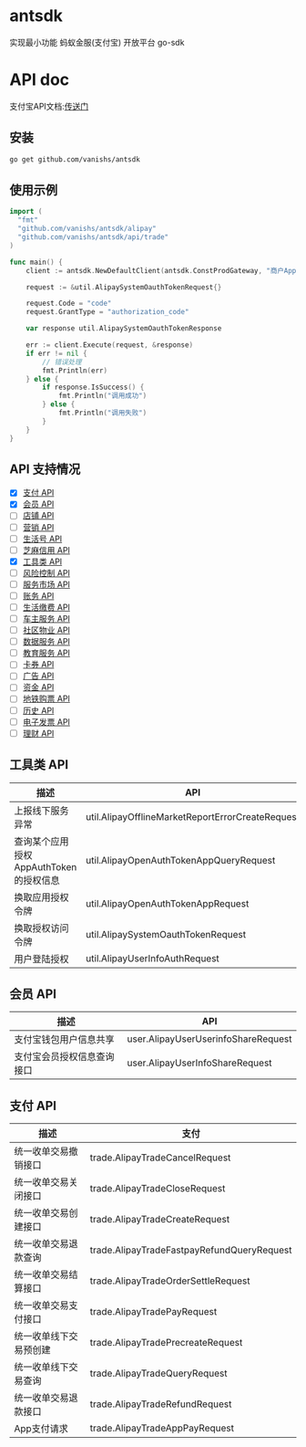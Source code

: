 # antsdk
实现最小功能 蚂蚁金服(支付宝) 开放平台 go-sdk


# API doc
支付宝API文档:[传送门](https://docs.open.alipay.com/api)

## 安装
```bash
go get github.com/vanishs/antsdk
```

## 使用示例

```go
import (
  "fmt"
  "github.com/vanishs/antsdk/alipay"
  "github.com/vanishs/antsdk/api/trade"
)

func main() {
	client := antsdk.NewDefaultClient(antsdk.ConstProdGateway, "商户AppId", "商户密钥", "支付宝公钥", antsdk.ConstSignTypeRSA, false)

	request := &util.AlipaySystemOauthTokenRequest{}

	request.Code = "code"
	request.GrantType = "authorization_code"

	var response util.AlipaySystemOauthTokenResponse

	err := client.Execute(request, &response)
	if err != nil {
		// 错误处理
		fmt.Println(err)
	} else {
		if response.IsSuccess() {
			fmt.Println("调用成功")
		} else {
			fmt.Println("调用失败")
		}
	}
}
```

## API 支持情况
- [x] [支付 API](#支付-api)
- [x] [会员 API](#会员-api)
- [ ] [店铺 API](#店铺-api)
- [ ] [营销 API](#营销-api)
- [ ] [生活号 API](#生活号-api)
- [ ] [芝麻信用 API](#芝麻信用-api)
- [x] [工具类 API](#工具类-api)
- [ ] [风险控制 API](#风险控制-api)
- [ ] [服务市场 API](#服务市场-api)
- [ ] [账务 API](#账务-api)
- [ ] [生活缴费 API](#生活缴费-api)
- [ ] [车主服务 API](#车主服务-api)
- [ ] [社区物业 API](#社区物业-api)
- [ ] [数据服务 API](#数据服务-api)
- [ ] [教育服务 API](#教育服务-api)
- [ ] [卡券 API](#卡券-api)
- [ ] [广告 API](#广告-api)
- [ ] [资金 API](#资金-api)
- [ ] [地铁购票 API](#地铁购票-api)
- [ ] [历史 API](#历史-api)
- [ ] [电子发票 API](#电子发票-api)
- [ ] [理财 API](#理财-api)

## 工具类 API

描述 | API
---|---
上报线下服务异常 | util.AlipayOfflineMarketReportErrorCreateRequest
查询某个应用授权AppAuthToken的授权信息 | util.AlipayOpenAuthTokenAppQueryRequest
换取应用授权令牌  | util.AlipayOpenAuthTokenAppRequest
换取授权访问令牌 | util.AlipaySystemOauthTokenRequest
用户登陆授权 | util.AlipayUserInfoAuthRequest

## 会员 API

描述 | API
---|---
支付宝钱包用户信息共享 | user.AlipayUserUserinfoShareRequest
支付宝会员授权信息查询接口 | user.AlipayUserInfoShareRequest

## 支付 API

描述 | 支付
---|---
统一收单交易撤销接口 | trade.AlipayTradeCancelRequest
统一收单交易关闭接口 | trade.AlipayTradeCloseRequest
统一收单交易创建接口 | trade.AlipayTradeCreateRequest
统一收单交易退款查询 | trade.AlipayTradeFastpayRefundQueryRequest
统一收单交易结算接口 | trade.AlipayTradeOrderSettleRequest
统一收单交易支付接口 | trade.AlipayTradePayRequest
统一收单线下交易预创建 | trade.AlipayTradePrecreateRequest
统一收单线下交易查询 | trade.AlipayTradeQueryRequest
统一收单交易退款接口 | trade.AlipayTradeRefundRequest
App支付请求 | trade.AlipayTradeAppPayRequest